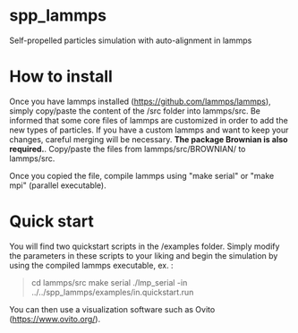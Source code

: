 # spp_lammps
Self-propelled particles simulation with auto-alignment in lammps

# How to install

Once you have lammps installed (<https://github.com/lammps/lammps>), simply copy/paste the content of the /src folder into lammps/src.
Be informed that some core files of lammps are customized in order to add the new types of particles. If you have a custom lammps and want to keep your changes, careful merging will be necessary.
**The package Brownian is also required.**. Copy/paste the files from lammps/src/BROWNIAN/ to lammps/src.

Once you copied the file, compile lammps using "make serial" or "make mpi" (parallel executable).


# Quick start

You will find two quickstart scripts in the /examples folder. Simply modify the parameters in these scripts to your liking and begin the simulation by using the compiled lammps executable, ex. :

> cd lammps/src
> make serial
> ./lmp_serial -in ../../spp_lammps/examples/in.quickstart.run

You can then use a visualization software such as Ovito (<https://www.ovito.org/>).
